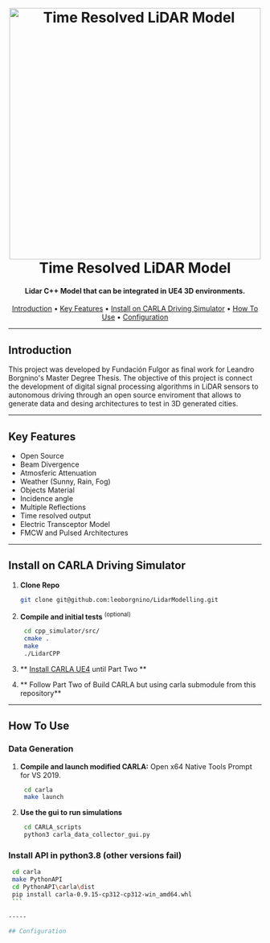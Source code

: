 <h1 align="center">
  <br>
  <a href="https://www.fundacionfulgor.org.ar/sitio/index.php"><img src="https://eamta.ar/wp-content/uploads/2021/10/fulgor_edited_medium.jpg" alt="Time Resolved LiDAR Model" width="500"></a>
  <br>
  Time Resolved LiDAR Model
  <br>
</h1>

<h4 align="center"> Lidar C++ Model that can be integrated in UE4 3D environments. </h4>

<p align="center">
  <a href="#Introduction">Introduction</a> •
  <a href="#key-features">Key Features</a> •
  <a href="#instalation">Install on CARLA Driving Simulator</a> •
  <a href="#how-to-use">How To Use</a> •
  <a href="#configuration">Configuration</a>
</p>



-----
## Introduction

This project was developed by Fundación Fulgor as final work for Leandro Borgnino's Master Degree Thesis.  The objective of this project is connect the development of digital signal processing algorithms in LiDAR sensors to autonomous driving through an open source enviroment that allows to generate data and desing architectures to test in 3D generated cities.

-----
## Key Features
* Open Source
* Beam Divergence
* Atmosferic Attenuation
* Weather (Sunny, Rain, Fog)
* Objects Material
* Incidence angle
* Multiple Reflections
* Time resolved output
* Electric Transceptor Model
* FMCW and Pulsed Architectures
-----

## Install on CARLA Driving Simulator

1. **Clone Repo**

   ```bash 
   git clone git@github.com:leoborgnino/LidarModelling.git
   ```
  
2. **Compile and initial tests** <sup>(optional)</sup>

   ```bash
    cd cpp_simulator/src/
    cmake .
    make 
    ./LidarCPP
    ```
3. ** [Install CARLA UE4](https://carla.readthedocs.io/en/latest/build_windows/) until Part Two **
4. ** Follow Part Two of Build CARLA but using carla submodule from this repository**


-----

## How To Use

### Data Generation
1. **Compile and launch modified CARLA:** Open x64 Native Tools Prompt for VS 2019.
   ```bash
	cd carla
    make launch
    ```
2. **Use the gui to run simulations**
   ```bash
	cd CARLA_scripts
    python3 carla_data_collector_gui.py
    ```
    
### Install API in python3.8 (other versions fail)
   ```bash
	cd carla
    make PythonAPI
    cd PythonAPI\carla\dist
    pip install carla-0.9.15-cp312-cp312-win_amd64.whl
    ```

-----

## Configuration
